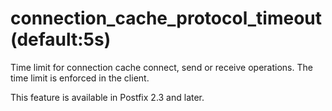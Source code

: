 # connection_cache_protocol_timeout (default:5s) 

 Time limit for connection cache connect, send or receive
operations.  The time limit is enforced in the client. 

 This feature is available in Postfix 2.3 and later. 


